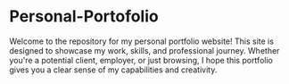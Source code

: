 # Personal-Portofolio
Welcome to the repository for my personal portfolio website! This site is designed to showcase my work, skills, and professional journey. Whether you're a potential client, employer, or just browsing, I hope this portfolio gives you a clear sense of my capabilities and creativity.
